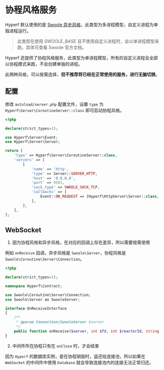 # 协程风格服务

Hyperf 默认使用的是 [Swoole 异步风格](https://wiki.swoole.com/#/server/init)，此类型为多进程模型，自定义进程为单独进程运行。

> 此类型在使用 SWOOLE_BASE 且不使用自定义进程时，会以单进程模型来跑，具体可查看 Swoole 官方文档。

Hyperf 还提供了协程风格服务，此类型为单进程模型，所有的自定义进程会全部以协程模式来跑，不会创建单独的进程。

此两种风格，可以按需选择，**但不推荐将已经在正常使用的服务，进行无脑切换**。

## 配置

修改 `autoload/server.php` 配置文件，设置 `type` 为 `Hyperf\Server\CoroutineServer::class` 即可启动协程风格。

```php
<?php

declare(strict_types=1);

use Hyperf\Server\Event;
use Hyperf\Server\Server;

return [
    'type' => Hyperf\Server\CoroutineServer::class,
    'servers' => [
        [
            'name' => 'http',
            'type' => Server::SERVER_HTTP,
            'host' => '0.0.0.0',
            'port' => 9501,
            'sock_type' => SWOOLE_SOCK_TCP,
            'callbacks' => [
                Event::ON_REQUEST => [Hyperf\HttpServer\Server::class, 'onRequest'],
            ],
        ],
    ],
];

```

## WebSocket

1. 因为协程风格和异步风格，在对应的回调上存在差异，所以需要按需使用

例如 `onReceive` 回调，异步风格是 `Swoole\Server`，协程风格是 `Swoole\Coroutine\Server\Connection`。

```php
<?php

declare(strict_types=1);

namespace Hyperf\Contract;

use Swoole\Coroutine\Server\Connection;
use Swoole\Server as SwooleServer;

interface OnReceiveInterface
{
    /**
     * @param Connection|SwooleServer $server
     */
    public function onReceive($server, int $fd, int $reactorId, string $data): void;
}
```

2. 中间件所在协程只有在 `onClose` 时，才会结束

因为 `Hyperf` 的数据库实例，是在协程销毁时，返还给连接池，所以如果在 `WebSocket` 的中间件中使用 `Database` 就会导致连接池内的连接无法正常归还。
